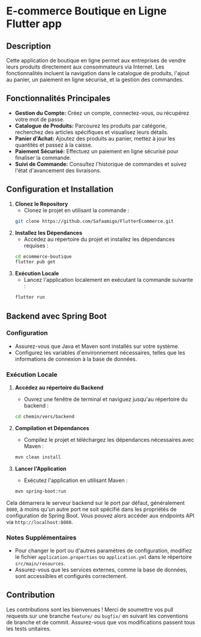 # E-commerce Boutique en Ligne Flutter app

## Description
Cette application de boutique en ligne permet aux entreprises de vendre leurs produits directement aux consommateurs via Internet. Les fonctionnalités incluent la navigation dans le catalogue de produits, l'ajout au panier, un paiement en ligne sécurisé, et la gestion des commandes.

## Fonctionnalités Principales
- **Gestion du Compte:** Créez un compte, connectez-vous, ou récupérez votre mot de passe.
- **Catalogue de Produits:** Parcourez les produits par catégorie, recherchez des articles spécifiques et visualisez leurs détails.
- **Panier d'Achat:** Ajoutez des produits au panier, mettez à jour les quantités et passez à la caisse.
- **Paiement Sécurisé:** Effectuez un paiement en ligne sécurisé pour finaliser la commande.
- **Suivi de Commande:** Consultez l'historique de commandes et suivez l'état d'avancement des livraisons.

## Configuration et Installation
1. **Clonez le Repository**
    - Clonez le projet en utilisant la commande :
    ```bash
    git clone https://github.com/Safaamigo/FlutterEcommerce.git
    ```
2. **Installez les Dépendances**
    - Accédez au répertoire du projet et installez les dépendances requises :
    ```bash
    cd ecommerce-boutique
    flutter pub get
    ```
3. **Exécution Locale**
    - Lancez l'application localement en exécutant la commande suivante :
    ```bash
    flutter run
    ```

## Backend avec Spring Boot

### Configuration
- Assurez-vous que Java et Maven sont installés sur votre système.
- Configurez les variables d'environnement nécessaires, telles que les informations de connexion à la base de données.

### Exécution Locale
1. **Accédez au répertoire du Backend**
    - Ouvrez une fenêtre de terminal et naviguez jusqu'au répertoire du backend :
    ```bash
    cd chemin/vers/backend
    ```

2. **Compilation et Dépendances**
    - Compilez le projet et téléchargez les dépendances nécessaires avec Maven :
    ```bash
    mvn clean install
    ```

3. **Lancer l'Application**
    - Exécutez l'application en utilisant Maven :
    ```bash
    mvn spring-boot:run
    ```

Cela démarrera le serveur backend sur le port par défaut, généralement `8080`, à moins qu'un autre port ne soit spécifié dans les propriétés de configuration de Spring Boot. Vous pouvez alors accéder aux endpoints API via `http://localhost:8080`.

### Notes Supplémentaires
- Pour changer le port ou d'autres paramètres de configuration, modifiez le fichier `application.properties` ou `application.yml` dans le répertoire `src/main/resources`.
- Assurez-vous que les services externes, comme la base de données, sont accessibles et configurés correctement.

## Contribution
Les contributions sont les bienvenues ! Merci de soumettre vos pull requests sur une branche `feature/` ou `bugfix/` en suivant les conventions de branche et de commit. Assurez-vous que vos modifications passent tous les tests unitaires.
